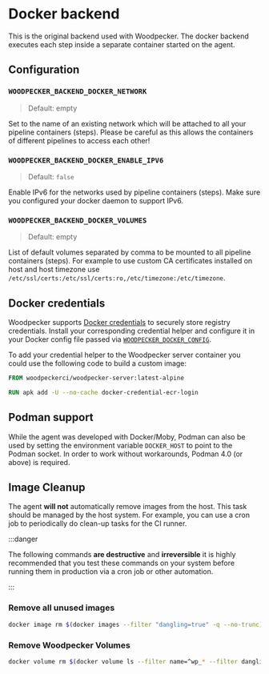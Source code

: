 # Docker backend

This is the original backend used with Woodpecker. The docker backend executes each step inside a separate container started on the agent.

## Configuration

### `WOODPECKER_BACKEND_DOCKER_NETWORK`

> Default: empty

Set to the name of an existing network which will be attached to all your pipeline containers (steps). Please be careful as this allows the containers of different pipelines to access each other!

### `WOODPECKER_BACKEND_DOCKER_ENABLE_IPV6`

> Default: `false`

Enable IPv6 for the networks used by pipeline containers (steps). Make sure you configured your docker daemon to support IPv6.

### `WOODPECKER_BACKEND_DOCKER_VOLUMES`

> Default: empty

List of default volumes separated by comma to be mounted to all pipeline containers (steps). For example to use custom CA
certificates installed on host and host timezone use `/etc/ssl/certs:/etc/ssl/certs:ro,/etc/timezone:/etc/timezone`.

## Docker credentials

Woodpecker supports [Docker credentials](https://github.com/docker/docker-credential-helpers) to securely store registry credentials. Install your corresponding credential helper and configure it in your Docker config file passed via [`WOODPECKER_DOCKER_CONFIG`](../10-server-config.md#woodpecker_docker_config).

To add your credential helper to the Woodpecker server container you could use the following code to build a custom image:

```dockerfile
FROM woodpeckerci/woodpecker-server:latest-alpine

RUN apk add -U --no-cache docker-credential-ecr-login
```

## Podman support

While the agent was developed with Docker/Moby, Podman can also be used by setting the environment variable `DOCKER_HOST` to point to the Podman socket. In order to work without workarounds, Podman 4.0 (or above) is required.

## Image Cleanup

The agent **will not** automatically remove images from the host. This task should be managed by the host system. For example, you can use a cron job to periodically do clean-up tasks for the CI runner.

:::danger

The following commands **are destructive** and **irreversible** it is highly recommended that you test these commands on your system before running them in production via a cron job or other automation.

:::

### Remove all unused images

```bash
docker image rm $(docker images --filter "dangling=true" -q --no-trunc)
```

### Remove Woodpecker Volumes

```bash
docker volume rm $(docker volume ls --filter name=^wp_* --filter dangling=true  -q)
```
